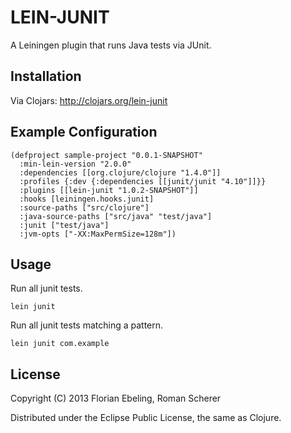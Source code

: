 # LEIN-JUNIT

A Leiningen plugin that runs Java tests via JUnit.

## Installation

Via Clojars: http://clojars.org/lein-junit

## Example Configuration

    (defproject sample-project "0.0.1-SNAPSHOT"
      :min-lein-version "2.0.0"
      :dependencies [[org.clojure/clojure "1.4.0"]]
      :profiles {:dev {:dependencies [[junit/junit "4.10"]]}}
      :plugins [[lein-junit "1.0.2-SNAPSHOT"]]
      :hooks [leiningen.hooks.junit]
      :source-paths ["src/clojure"]
      :java-source-paths ["src/java" "test/java"]
      :junit ["test/java"]
      :jvm-opts ["-XX:MaxPermSize=128m"])

## Usage

Run all junit tests.

    lein junit

Run all junit tests matching a pattern.

    lein junit com.example

## License

Copyright (C) 2013 Florian Ebeling, Roman Scherer

Distributed under the Eclipse Public License, the same as Clojure.

